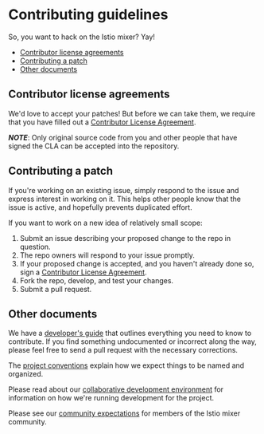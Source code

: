 # Contributing guidelines

So, you want to hack on the Istio mixer? Yay!

- [Contributor license agreements](#contributor-license-agreements)
- [Contributing a patch](#contributing-a-patch)
- [Other documents](#other-documents)

## Contributor license agreements

We'd love to accept your patches! But before we can take them, we require that you
have filled out a [Contributor License Agreement](https://cla.developers.google.com).

***NOTE***: Only original source code from you and other people that have
signed the CLA can be accepted into the repository.

## Contributing a patch

If you're working on an existing issue, simply respond to the issue and express
interest in working on it. This helps other people know that the issue is
active, and hopefully prevents duplicated effort.

If you want to work on a new idea of relatively small scope:

1. Submit an issue describing your proposed change to the repo in question.
1. The repo owners will respond to your issue promptly.
1. If your proposed change is accepted, and you haven't already done so, sign a
   [Contributor License Agreement](https://cla.developers.google.com).
1. Fork the repo, develop, and test your changes.
1. Submit a pull request.

## Other documents

We have a [developer's guide](doc/devel/development.md) that outlines everything
you need to know to contribute. If you find something undocumented or incorrect
along the way, please feel free to send a pull request with the necessary corrections.

The [project conventions](doc/devel/conventions.md) explain how we expect things
to be named and organized.

Please read about our [collaborative development environment](doc/devel/collaboration.md) for information
on how we're running development for the project.

Please see our [community expectations](doc/devel/community.md) for members
of the Istio mixer community.
